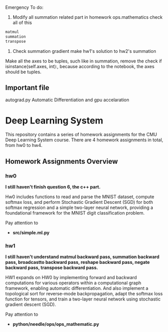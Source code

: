 Emergency To do:
1. Modify all summation related part in homework ops.mathematics
check all of this

```python
matmul
summation
transpose
```

1. Check summation gradient make hw1's solution to hw2's summation

Make all the axes to be tuples, such like in summation, remove the check if isinstance(self.axes, int):, because according to the notebook, the axes should be tuples.



## Important file
autograd.py
Automatic Differentiation and gpu accelaration
# Deep Learning System

This repository contains a series of homework assignments for the CMU Deep Learning System course. There are 4 homework assignments in total, from hw0 to hw4.

## Homework Assignments Overview

### hw0
**I still haven't finish question 6, the c++ part.**

Hw0 includes functions to read and parse the MNIST dataset, compute softmax loss, and perform Stochastic Gradient Descent (SGD) for both softmax regression and a simple two-layer neural network, providing a foundational framework for the MNIST digit classification problem.

Pay attention to 
- **src/simple.ml.py**

### hw1

**I still haven't understand matmul backward pass, summation backward pass, broadcastto backward pass, reshape backward pass, negate backward pass, transpose backward pass.**

HW1 expands on HW0 by implementing forward and backward computations for various operators within a computational graph framework, enabling automatic differentiation. And also implement a topological sort for reverse-mode backpropagation, adapt the softmax loss function for tensors, and train a two-layer neural network using stochastic gradient descent (SGD). 

Pay attention to 
- **python/needle/ops/ops_mathematic.py**

